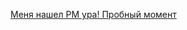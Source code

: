 [Меня нашел PM ура! Пробный момент](https://github.com/GlebSmirnoff/1-/blob/master/autobuy/listing/views.py)
